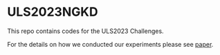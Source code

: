 # ULS2023NGKD

This repo contains codes for the ULS2023 Challenges.

For the details on how we conducted our experiments please see [paper](https://drive.google.com/file/d/1a2YOX8AQ6m2TbjHptm1ssF2oW1WlSae4/view?usp=sharing).
